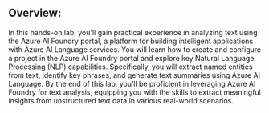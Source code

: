 
## Overview:
In this hands-on lab, you'll gain practical experience in analyzing text using the Azure AI Foundry portal, a platform for building intelligent applications with Azure AI Language services. You will learn how to create and configure a project in the Azure AI Foundry portal and explore key Natural Language Processing (NLP) capabilities. Specifically, you will extract named entities from text, identify key phrases, and generate text summaries using Azure AI Language. By the end of this lab, you’ll be proficient in leveraging Azure AI Foundry for text analysis, equipping you with the skills to extract meaningful insights from unstructured text data in various real-world scenarios.